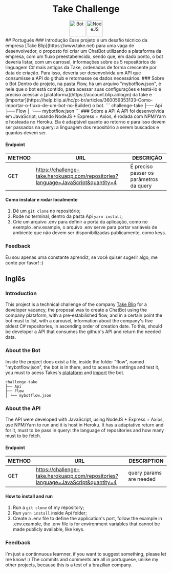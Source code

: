 <div align="center">
  <h1>Take Challenge</h1>
  <img src="https://avatars.githubusercontent.com/u/5568767?v=4" width="50" height="50" alt="Bot">
  <img src="https://upload.wikimedia.org/wikipedia/commons/thumb/d/d9/Node.js_logo.svg/1280px-Node.js_logo.svg.png" width="50" height="50" alt="NodeJS">
</div>
## Português
### Introdução
Esse projeto é um desafio técnico da empresa [Take Blip](https://www.take.net) para uma vaga de desenvolvedor, o proposto foi criar um ChatBot utilizando a plataforma da empresa, com um fluxo preestabelecido, sendo que, em dado ponto, o bot deveria listar, com um carrosel, informações sobre os 5 repositórios de linguagem C# mais antigos da Take, ordenados de forma crescente por data de criação.
Para isso, deveria ser desenvolvida um API que consumisse a API do github e retornasse os dados necessários.
### Sobre o Bot
Dentro do projeto, na pasta Flow, há um arquivo "mybotflow.json", é nele que o bot está contido, para acessar suas configurações e testá-lo é preciso acessar a [plataforma](https://account.blip.ai/login) da take e [importar](https://help.blip.ai/hc/pt-br/articles/360059353133-Como-importar-o-fluxo-de-um-bot-no-Builder) o bot. 
```
challenge-take
├── Api
├── Flow
│ └── mybotflow.json
```
### Sobre a API
A API foi desenvolvida em JavaScript, usando NodeJS + Express + Axios, é rodada com NPM/Yarn e hosteada no Heroku.
Ela é adaptável quanto ao retorno e para isso devem ser passados na query: a linguagem dos repositório a serem buscados e quantos devem ser.

#### Endpoint
| METHOD | URL                                                                               |                DESCRIÇÃO                |
| ------ | --------------------------------------------------------------------------------- | --------------------------------------- |
| GET    | https://challenge-take.herokuapp.com/repositories?language=JavaScript&quantity=4  | É preciso passar os parâmetros da query |

#### Como instalar e rodar localmente
1. Dê um `git clone` no repositório;
2. Rode no terminal, dentro da pasta Api `yarn install`;
3. Crie um arquivo .env para definir a porta da aplicação, como no exemplo .env.example, o arquivo .env serve para portar variáveis de ambiente que não devem ser disponibilizadas publicamente, como keys.

### Feedback
Eu sou apenas uma constante aprendiz, se você quiser sugerir algo, me conte por favor! :) 

## Inglês
### Introduction
This project is a technical challenge of the company [Take Blip](https://www.take.net) for a developer vacancy, the proposal was to create a ChatBot using the company plataform, with a pre-estabilished flow, and in a certain point the bot must to list, with a carousel, information about the company's five oldest C# repositories, in ascending order of creation date.
To this, should be developer a API that consumes the github's API and return the needed data. 

### About the Bot
Inside the project does exist a file, inside the folder "flow", named "mybotflow.json", the bot is in there, and to acess the settings and test it, you must to acess Takes's [plataform](https://account.blip.ai/login) and [import](https://help.blip.ai/hc/pt-br/articles/360059353133-Como-importar-o-fluxo-de-um-bot-no-Builder) the bot.
```
challenge-take
├── Api
├── Flow
│ └── mybotflow.json
```
### About the API
The API were developed with JavaScript, using NodeJS + Express + Axios, use NPM/Yarn to run and it is host in Heroku.
It has a adaptative return and for it, must to be pass in query: the language of repositories and how many must to be fetch.

#### Endpoint
| METHOD | URL                                                                               |               DESCRIPTION               |
| ------ | --------------------------------------------------------------------------------- | --------------------------------------- |
| GET    | https://challenge-take.herokuapp.com/repositories?language=JavaScript&quantity=4  |         query params are needed         |

#### How to install and run
1. Run a `git clone` of my repository;
2. Run `yarn install` inside Api folder;
3. Create a .env file to define the application's port, follow the example in .env.example, the .env file is for environment variables that cannot be made publicly available, like keys.

### Feedback
I'm just a continnuous learnner, if you want to suggest something, please let me know! :)
The commits and comments are all in portuguese, unlike my other projects, because this is a test of a brazilian company.
